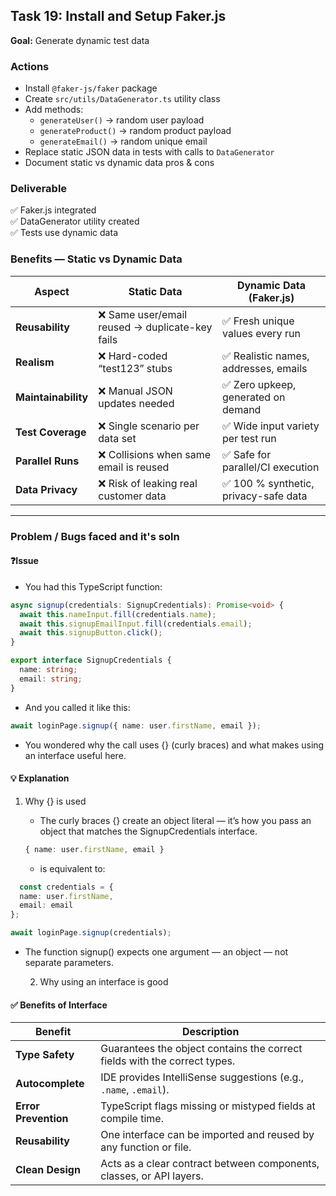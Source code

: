 ## Task 19: Install and Setup Faker.js  
**Goal:** Generate dynamic test data  

### Actions  
- Install `@faker-js/faker` package  
- Create `src/utils/DataGenerator.ts` utility class  
- Add methods:  
  - `generateUser()` → random user payload  
  - `generateProduct()` → random product payload  
  - `generateEmail()` → random unique email  
- Replace static JSON data in tests with calls to `DataGenerator`  
- Document static vs dynamic data pros & cons  

### Deliverable  
✅ Faker.js integrated  
✅ DataGenerator utility created  
✅ Tests use dynamic data  


### Benefits — Static vs Dynamic Data

| Aspect           | Static Data                                      | Dynamic Data (Faker.js)                          |
|------------------|--------------------------------------------------|--------------------------------------------------|
| **Reusability**  | ❌ Same user/email reused → duplicate-key fails  | ✅ Fresh unique values every run                 |
| **Realism**      | ❌ Hard-coded “test123” stubs                    | ✅ Realistic names, addresses, emails            |
| **Maintainability**| ❌ Manual JSON updates needed                   | ✅ Zero upkeep, generated on demand              |
| **Test Coverage**| ❌ Single scenario per data set                  | ✅ Wide input variety per test run               |
| **Parallel Runs**| ❌ Collisions when same email is reused          | ✅ Safe for parallel/CI execution                |
| **Data Privacy** | ❌ Risk of leaking real customer data            | ✅ 100 % synthetic, privacy-safe data            |

---

### Problem / Bugs faced and it's soln

#### ❓Issue
- You had this TypeScript function:
```ts
async signup(credentials: SignupCredentials): Promise<void> {
  await this.nameInput.fill(credentials.name);
  await this.signupEmailInput.fill(credentials.email);
  await this.signupButton.click();
}

export interface SignupCredentials {
  name: string;
  email: string;
}
```
- And you called it like this:
```ts
await loginPage.signup({ name: user.firstName, email });
```
- You wondered why the call uses {} (curly braces) and what makes using an interface useful here.

#### 💡 Explanation
  1. Why {} is used
      - The curly braces {} create an object literal — it’s how you pass an object that matches the SignupCredentials interface.

      ```ts
      { name: user.firstName, email }
      ```
      - is equivalent to:
```ts
  const credentials = {
  name: user.firstName,
  email: email
};

await loginPage.signup(credentials);
```

- The function signup() expects one argument — an object — not separate parameters.

  2. Why using an interface is good

#### ✅ Benefits of Interface

| Benefit        | Description                                                                 |
|----------------|-----------------------------------------------------------------------------|
| **Type Safety**     | Guarantees the object contains the correct fields with the correct types.     |
| **Autocomplete**    | IDE provides IntelliSense suggestions (e.g., `.name`, `.email`).              |
| **Error Prevention**| TypeScript flags missing or mistyped fields at compile time.                  |
| **Reusability**     | One interface can be imported and reused by any function or file.             |
| **Clean Design**    | Acts as a clear contract between components, classes, or API layers.          |
